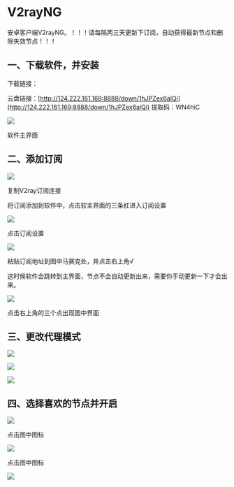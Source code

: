 

# V2rayNG

安卓客户端V2rayNG。！！！请每隔两三天更新下订阅，自动获得最新节点和删除失效节点！！！

## 一、下载软件，并安装 <a href="#yi-xia-zai-ruan-jian-bing-an-zhuang" id="yi-xia-zai-ruan-jian-bing-an-zhuang"></a>

下载链接：

云盘链接：[http://124.222.161.169:8888/down/1hJPZex6alQi](http://124.222.161.169:8888/down/1hJPZex6alQi) 提取码：WN4hiC

![](https://gblobscdn.gitbook.com/assets%2F-MZLH6c4OwkK2u-QUq7C%2F-MZT_iDxXQjpo4-2eBWg%2F-MZTcaBgNmIRZCYUc2Mq%2FScreenshot_2021-04-30-01-16-04-334_com.v2ray.ang.jpg?alt=media&token=49cde24f-ab63-4933-91a8-66a375358946)

软件主界面

## 二、添加订阅 <a href="#er-tian-jia-ding-yue" id="er-tian-jia-ding-yue"></a>

![](https://gblobscdn.gitbook.com/assets%2F-MZLH6c4OwkK2u-QUq7C%2F-MZT_iDxXQjpo4-2eBWg%2F-MZTd0uegd1U-Z_I6R14%2FQQ%E6%88%AA%E5%9B%BE20210430011844.png?alt=media&token=64664921-34c0-4fdc-a139-f89323af307a)

复制V2ray订阅连接

将订阅添加到软件中，点击软主界面的三条杠进入订阅设置

![](https://gblobscdn.gitbook.com/assets%2F-MZLH6c4OwkK2u-QUq7C%2F-MZT_iDxXQjpo4-2eBWg%2F-MZTdkcTvZmNW3cYrEil%2FQQ%E6%88%AA%E5%9B%BE20210430012207.png?alt=media&token=decbad87-53a1-4d0f-8bc4-9a2c124a5dd3)

点击订阅设置

![](https://gblobscdn.gitbook.com/assets%2F-MZLH6c4OwkK2u-QUq7C%2F-MZT_iDxXQjpo4-2eBWg%2F-MZTeDjdgsWcDNNl1wq6%2FQQ%E6%88%AA%E5%9B%BE20210430012405.png?alt=media&token=9b9cab6b-d9a7-4b08-9c68-5d3c99373cd6)

粘贴订阅地址到图中马赛克处，并点击右上角√

这时候软件会跳转到主界面，节点不会自动更新出来，需要你手动更新一下才会出来。

![](https://gblobscdn.gitbook.com/assets%2F-MZLH6c4OwkK2u-QUq7C%2F-MZTeSuBUbXucpy48CmT%2F-MZTen7bUBQVXJgV-1fl%2FQQ%E6%88%AA%E5%9B%BE20210430012630.png?alt=media&token=815ddb0d-7692-41da-83e1-85daebd483b9)

点击右上角的三个点出现图中界面

## 三、更改代理模式 <a href="#san-geng-gai-dai-li-mo-shi" id="san-geng-gai-dai-li-mo-shi"></a>

![](https://gblobscdn.gitbook.com/assets%2F-MZLH6c4OwkK2u-QUq7C%2F-MZTeSuBUbXucpy48CmT%2F-MZTfgnT9yDk3cU4KYKA%2FQQ%E6%88%AA%E5%9B%BE20210430012921.png?alt=media&token=797c3576-12ff-4cb7-9e38-5825ba4973ac)

![](https://gblobscdn.gitbook.com/assets%2F-MZLH6c4OwkK2u-QUq7C%2F-MZTeSuBUbXucpy48CmT%2F-MZTfjKhIsKr36I9ht5Y%2FQQ%E6%88%AA%E5%9B%BE20210430012937.png?alt=media\&token=bb88f9d5-c2a2-4f75-871b-68b40f972c0b)

![](https://gblobscdn.gitbook.com/assets%2F-MZLH6c4OwkK2u-QUq7C%2F-MZTeSuBUbXucpy48CmT%2F-MZTfmWyYoFw120sUOsW%2FQQ%E6%88%AA%E5%9B%BE20210430012946.png?alt=media\&token=b77b7d4f-5e28-452a-bc5f-980352a710ef)

## 四、选择喜欢的节点并开启 <a href="#si-xuan-ze-xi-huan-de-jie-dian-bing-kai-qi" id="si-xuan-ze-xi-huan-de-jie-dian-bing-kai-qi"></a>

![](https://gblobscdn.gitbook.com/assets%2F-MZLH6c4OwkK2u-QUq7C%2F-MZTfvZ7es_VoTwKldt4%2F-MZTgBFmsBe0pJh1jCn-%2FQQ%E6%88%AA%E5%9B%BE20210430013214.png?alt=media&token=21afe650-b632-4c27-ab92-eebb01337ea5)

点击图中图标

![](https://gblobscdn.gitbook.com/assets%2F-MZLH6c4OwkK2u-QUq7C%2F-MZTfvZ7es_VoTwKldt4%2F-MZTgtE2Gxw-qInDWp54%2FQQ%E6%88%AA%E5%9B%BE20210430013546.png?alt=media&token=3b5c1978-45c7-4634-9f85-199f7ec90b8b)

点击图中图标

![](https://gblobscdn.gitbook.com/assets%2F-MZLH6c4OwkK2u-QUq7C%2F-MZTfvZ7es_VoTwKldt4%2F-MZTgR9BQqagP-2AIySG%2FQQ%E6%88%AA%E5%9B%BE20210430013345.png?alt=media&token=fc0e9fb0-b9e9-4213-b071-62c9dc2394f5)
